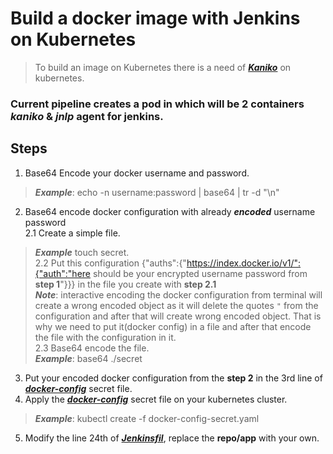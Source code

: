 # Build a docker image with Jenkins on Kubernetes

> To build an image on Kubernetes there is a need of **_[Kaniko](https://github.com/GoogleContainerTools/kaniko)_** on kubernetes.
### Current pipeline creates a pod in which will be 2 containers **_kaniko_** & **_jnlp_** agent for jenkins.

## Steps
1. Base64 Encode your docker username and password.
> **_Example_**: echo -n username:password | base64 | tr -d "\n"
2. Base64 encode docker configuration with already **_encoded_** username password <br />
2.1 Create a simple file. 
> **_Example_** touch secret. <br />
2.2 Put this configuration {"auths":{"https://index.docker.io/v1/":{"auth":"here should be your encrypted username password from **step 1**"}}} in the file you create with **step 2.1**<br />
> **_Note_**: interactive encoding the docker configuration from terminal will create a wrong encoded object as it will delete the quotes ```"``` from the configuration and after that will create wrong encoded object. That is why we need to put it(docker config) in a file and after that encode the file with the configuration in it. <br />
2.3 Base64 encode the file. <br />
> **_Example_**: base64 ./secret
3. Put your encoded docker configuration from the **step 2** in the 3rd line of **_[docker-config](https://github.com/infraheads/tutorials/blob/main/CI-CD/Jenkins/build-image-with-kaniko/docker-config-secret.yaml)_** secret file.
4. Apply the **_[docker-config](https://github.com/infraheads/tutorials/blob/main/CI-CD/Jenkins/build-image-with-kaniko/docker-config-secret.yaml)_** secret file on your kubernetes cluster.
> **_Example_**: kubectl create -f docker-config-secret.yaml
5. Modify the line 24th of **_[Jenkinsfil](https://github.com/infraheads/tutorials/blob/main/CI-CD/Jenkins/build-image-with-kaniko/Jenkinsfile)_**, replace the **repo/app** with your own.
